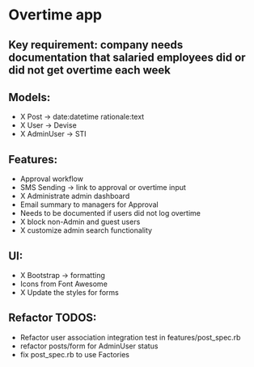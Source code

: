 # Overtime app

## Key requirement: company needs documentation that salaried employees did or did not get overtime each week

## Models:
- X Post -> date:datetime  rationale:text
- X User -> Devise
- X AdminUser -> STI

## Features:
- Approval workflow
- SMS Sending -> link to approval or overtime input
- X Administrate admin dashboard
- Email summary to managers for Approval
- Needs to be documented if users did not log overtime
- X block non-Admin and guest users
- X customize admin search functionality

## UI:
- X Bootstrap -> formatting
- Icons from Font Awesome
- X Update the styles for forms


## Refactor TODOS:
- Refactor user association integration test in features/post_spec.rb
- refactor posts/form for AdminUser status
- fix post_spec.rb to use Factories
